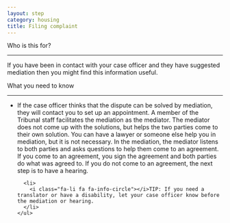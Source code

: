 ```yaml
---
layout: step
category: housing
title: Filing complaint 
---
```

<div class="intro">
  <div class="header"><i class="fa fa-fw fa-users" aria-hidden="true"></i> Who is this for?</div>
  <hr>
  <div class="content">
    <p>If you have been in contact with your case officer and they have suggested mediation then you might find this information useful.</p>
  </div>
</div>

<div class="summary">
  <div class="header"><i class="fa fa-fw fa-exclamation-circle" aria-hidden="true"></i> What you need to know</div>
  <hr>
  <div class="content">
    <ul class="fa-ul">
      <li>
        <i class="fa-li fa fa-info-circle"></i>If the case officer thinks that the dispute can be solved by mediation, they will contact you to set up an appointment. A member of the Tribunal staff facilitates the mediation as the mediator. The mediator does not come up with the solutions, but helps the two parties come to their own solution. You can have a lawyer or someone else help you in mediation, but it is not necessary.  In the mediation, the mediator listens to both parties and asks questions to help them come to an agreement. If you come to an agreement, you sign the agreement and both parties do what was agreed to. If you do not come to an agreement, the next step is to have a hearing. 
      </li>

      <li>
        <i class="fa-li fa fa-info-circle"></i>TIP: If you need a translator or have a disability, let your case officer know before the mediation or hearing.
      </li>
    </ul>
  </div>
</div>
